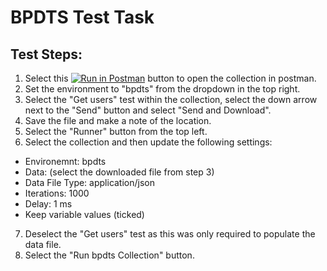 # BPDTS Test Task

## Test Steps:
1. Select this [![Run in Postman](https://run.pstmn.io/button.svg)](https://app.getpostman.com/run-collection/d73a35359282fc8295a9#?env%5Bbpdts%5D=W3sia2V5IjoiY2l0eSIsInZhbHVlIjoiIiwiZW5hYmxlZCI6dHJ1ZX0seyJrZXkiOiJpZCIsInZhbHVlIjoiIiwiZW5hYmxlZCI6dHJ1ZX0seyJrZXkiOiJ1cmwiLCJ2YWx1ZSI6Imh0dHA6Ly9icGR0cy10ZXN0LWFwcC12Mi5oZXJva3VhcHAuY29tIiwiZW5hYmxlZCI6dHJ1ZX1d) button to open the collection in postman.
2. Set the environment to "bpdts" from the dropdown in the top right.
3. Select the "Get users" test within the collection, select the down arrow next to the "Send" button and select "Send and Download".
4. Save the file and make a note of the location.
5. Select the "Runner" button from the top left.
6. Select the collection and then update the following settings:
- Environemnt: bpdts
- Data: (select the downloaded file from step 3)
- Data File Type: application/json
- Iterations: 1000
- Delay: 1 ms
- Keep variable values (ticked)
7. Deselect the "Get users" test as this was only required to populate the data file.
8. Select the "Run bpdts Collection" button.
